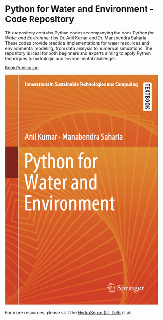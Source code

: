 # Python for Water and Environment - Code Repository

This repository contains Python codes accompanying the book _Python for Water and Environment_ by Dr. Anil Kumar and Dr. Manabendra Saharia. These codes provide practical implementations for water resources and environmental modeling, from data analysis to numerical simulations. The repository is ideal for both beginners and experts aiming to apply Python techniques to hydrologic and environmental challenges.

[Book Publication](https://link.springer.com/book/10.1007/978-981-99-9408-3)

![Book Cover](book-cover.png)

For more resources, please visit the [HydroSense (IIT Delhi)](http://hydrosense.iitd.ac.in) Lab.
